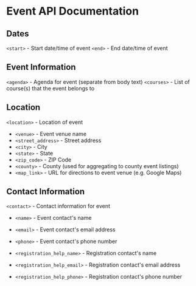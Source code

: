 Event API Documentation
=========================

Dates
-----

`<start>` - Start date/time of event
`<end>` - End date/time of event

Event Information
-----------------

`<agenda>` - Agenda for event (separate from body text)
`<courses>` - List of course(s) that the event belongs to

Location
--------

`<location>` - Location of event

 * `<venue>` - Event venue name
 * `<street_address>` - Street address
 * `<city>` - City
 * `<state>` - State
 * `<zip_code>` - ZIP Code
 * `<county>` - County (used for aggregating to county event listings)
 * `<map_link>` - URL for directions to event venue (e.g. Google Maps)
  
Contact Information
-------------------

`<contact>` - Contact information for event

 * `<name>` - Event contact's name
 * `<email>` - Event contact's email address 
 * `<phone>` - Event contact's phone number 

 * `<registration_help_name>` - Registration contact's name
 * `<registration_help_email>` - Registration contact's email address 
 * `<registration_help_phone>` - Registration contact's phone number 